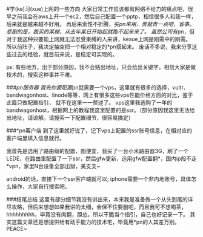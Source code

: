 #学(ke)习(xue)上网的一些方向
大家日常工作应该都有网络不给力的痛点吧，很早之前我会在aws上开一个ec2，然后自己配置一个pptp，相信很多人和我一样，后来就是越来越不好用。
再后来索性不折腾，买*pn来用，贵就贵一点吧，省事。悲剧的是，我买的某梯，从去年某日开始起就跑不起来来了。
虽然公司有*pn，但对于我这种只要能上网就无法忍受束缚的人来讲，kexue上网是刚需中的刚需。
所以前阵子，我决定抽空把一个相对稳定的*pn搭起来。
废话不多说，我来分享这些过去的经验，就目前来说，是稳定可实现的。
<!-- 经验分为两步，一步针对日常客户端的配置，一步针对路由级的需求配置。 -->

ps: 有些地方，出于部分原因，我不会贴出地址，只会给出关键字，相信大家是做技术的，搜索这种事并不难。

###*pn服务器
首先你要配置*pn就需要一个vps，这里就有很多的选择，vultr、bandwagonhost、linode等等，网上有很多这些vps性能价格方面的对比，鉴于此篇只做配置指引，
就不在这里一一赘述了。
vps这里我选购了一年的bandwagonhost，根据网上的教程我这里配置的是ssr。（部分原因我这里无法给出地址，请谅解。请搜索一下配置细节，很容易搞定）

###*pn客户端
到了这里就好说了，记下vps上配置的ssr账号信息，在相对应的客户端里填入信息就行。

我首先是选用了路由级的配置，图便宜，我买了一台小米路由器3G，刷了一个LEDE，在路由里配置了一下ssr，然后gfw更新，选用gfw配置翻*，国内ip段不走*vpn，家里N台设备全部出狱，美支支~

android的话，直接下一个ssr客户端就可以; iphone需要一个非内地账号，具体怎么操作，大家自行搜索吧。

###结尾总结
这里有部分细节我没有讲出来，本来我是准备做一个从头到尾的详尽攻略，但后来想想如果我讲的太细，会保不住要删吧，而且我可不想喝茶，hhhhhhhhh，毕竟没有肉翻，胆怂，所以干脆当个指引，自己也好记录一下。
其实这篇文章还是想提供给有动手能力的技术宅，毕竟用*pn的人其差万别。
PEACE~